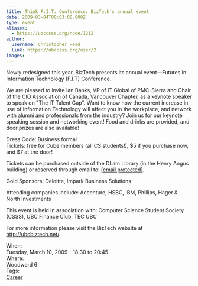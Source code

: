 ```yaml
---
title: Think F.I.T. Conference: BizTech’s annual event 
date: 2009-03-04T00:03:00.000Z
type: event
aliases:
  - https://ubccsss.org/node/1212
author:
  username: Christopher Head
  link: https://ubccsss.org/user/2
images:
---
```


<div class="field field-name-body field-type-text-with-summary field-label-hidden"><div class="field-items"><div class="field-item even"><p>Newly redesigned this year, BizTech presents its annual event&#x2014;Futures in Information Technology (F.I.T) Conference.</p>
<p>We are pleased to invite Ian Banks, VP of IT Global of PMC-Sierra and Chair of the CIO Association of Canada, Vancouver Chapter, as a keynote speaker to speak on &quot;The IT Talent Gap&quot;. Want to know how the current increase in use of Information Technology will affect you in the workplace, and network with alumni and professionals from the industry? Join us for our keynote speaking session and networking event! Food and drinks are provided, and door prizes are also available!</p>
<p>Dress Code: Business formal<br>
Tickets: free for Cube members (all CS students!), $5 if you purchase now, and $7 at the door!</p>
<p>Tickets can be purchased outside of the DLam Library (in the Henry Angus building) or reserved through email to: <a href="/cdn-cgi/l/email-protection#780d1a1b1a11020c1d1b10381f15191114561b1715"><span class="__cf_email__" data-cfemail="ef9a8d8c8d86959b8a8c87af88828e8683c18c8082">[email&#xA0;protected]</span></a>.</p>
<p>Gold Sponsors: Deloitte, Impark Business Solutions</p>
<p>Attending companies include: Accenture, HSBC, IBM, Phillips, Hager &amp; North Investments</p>
<p>This event is held in association with: Computer Science Student Society (CSSS), UBC Finance Club, TEC UBC</p>
<p>For more information please visit the BizTech website at <a href="http://ubcbiztech.net">http://ubcbiztech.net/</a>.</p>
</div></div></div><div class="field field-name-field-dates field-type-datetime field-label-above"><div class="field-label">When:&#xA0;</div><div class="field-items"><div class="field-item even"><span class="date-display-single">Tuesday, March 10, 2009 - <span class="date-display-range"><span class="date-display-start">18:30</span> to <span class="date-display-end">20:45</span></span></span></div></div></div><div class="field field-name-field-location field-type-text field-label-above"><div class="field-label">Where:&#xA0;</div><div class="field-items"><div class="field-item even">Woodward 6</div></div></div>    <footer>
    <div class="field field-name-field-tags field-type-taxonomy-term-reference field-label-above"><div class="field-label">Tags:&#xA0;</div><div class="field-items"><div class="field-item even"><a href="/career">Career</a></div></div></div>      </footer>